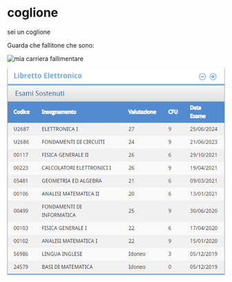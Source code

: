 # coglione

sei un coglione

Guarda che fallitone che sono:

![mia carriera fallimentare](prova.png)

![la mia carriera faliimentare](../immagini/prova.png)